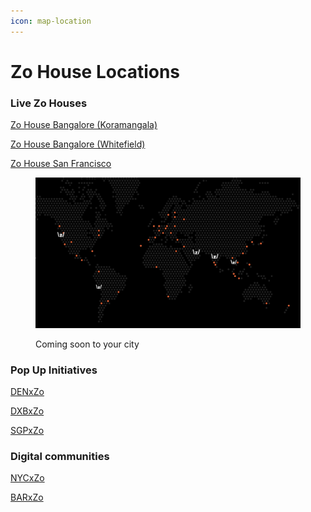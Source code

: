 ```yaml
---
icon: map-location
---
```


# Zo House Locations

### **Live Zo Houses**

[Zo House Bangalore (Koramangala)](zo-house-locations/zo-house-bangalore-koramangala.md)

[Zo House Bangalore (Whitefield)](broken-reference)

[Zo House San Francisco](broken-reference)

<figure><img src="../.gitbook/assets/image (21).png" alt=""><figcaption><p>Coming soon to your city</p></figcaption></figure>

### Pop Up Initiatives&#x20;

[DENxZo](https://x.com/DENxZo)&#x20;

[DXBxZo](https://x.com/DXBxZo/status/1913567218991845565)&#x20;

[SGPxZo](https://x.com/SGPxZo)&#x20;

### Digital communities&#x20;

[NYCxZo](https://x.com/NYCxZo)

[BARxZo](https://x.com/BARxZo)
